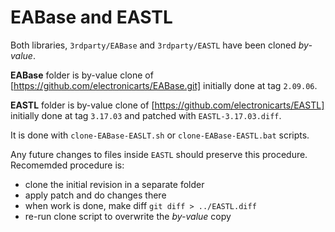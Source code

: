 EABase and EASTL
================

Both libraries, `3rdparty/EABase` and `3rdparty/EASTL` have been cloned _by-value_.

**EABase** folder is by-value clone of [https://github.com/electronicarts/EABase.git] initially done at tag `2.09.06`.

**EASTL** folder is by-value clone of [https://github.com/electronicarts/EASTL] initially done at tag `3.17.03` and patched with `EASTL-3.17.03.diff`.


It is done with `clone-EABase-EASLT.sh` or `clone-EABase-EASTL.bat` scripts.

Any future changes to files inside `EASTL` should preserve this procedure.
Recomemded procedure is:
* clone the initial revision in a separate folder
* apply patch and do changes there
* when work is done, make diff `git diff > ../EASTL.diff`
* re-run clone script to overwrite the _by-value_ copy

